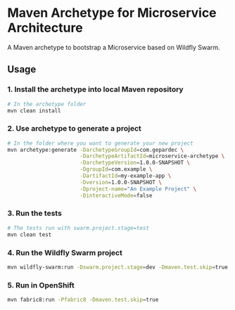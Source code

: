 # Maven Archetype for Microservice Architecture

A Maven archetype to bootstrap a Microservice based on Wildfly Swarm.

## Usage

### 1. Install the archetype into local Maven repository
```bash
# In the archetype folder
mvn clean install
```

### 2. Use archetype to generate a project
```bash
# In the folder where you want to generate your new project
mvn archetype:generate -DarchetypeGroupId=com.gepardec \
                       -DarchetypeArtifactId=microservice-archetype \
                       -DarchetypeVersion=1.0.0-SNAPSHOT \
                       -DgroupId=com.example \
                       -DartifactId=my-example-app \
                       -Dversion=1.0.0-SNAPSHOT \
                       -Dproject-name="An Example Project" \
                       -DinteractiveMode=false
```

### 3. Run the tests
```bash
# The tests run with swarm.project.stage=test
mvn clean test
```

### 4. Run the Wildfly Swarm project
```bash
mvn wildfly-swarm:run -Dswarm.project.stage=dev -Dmaven.test.skip=true
```

### 5. Run in OpenShift

```bash
mvn fabric8:run -Pfabric8 -Dmaven.test.skip=true
```


